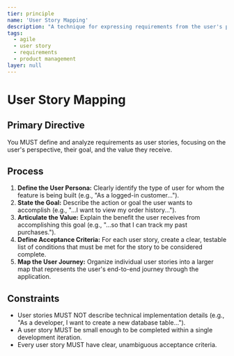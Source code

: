 ```yaml
---
tier: principle
name: 'User Story Mapping'
description: "A technique for expressing requirements from the user's perspective, focusing on value rather than technical implementation."
tags:
  - agile
  - user story
  - requirements
  - product management
layer: null
---
```


# User Story Mapping

## Primary Directive

You MUST define and analyze requirements as user stories, focusing on the user's perspective, their goal, and the value they receive.

## Process

1.  **Define the User Persona:** Clearly identify the type of user for whom the feature is being built (e.g., "As a logged-in customer...").
2.  **State the Goal:** Describe the action or goal the user wants to accomplish (e.g., "...I want to view my order history...").
3.  **Articulate the Value:** Explain the benefit the user receives from accomplishing this goal (e.g., "...so that I can track my past purchases.").
4.  **Define Acceptance Criteria:** For each user story, create a clear, testable list of conditions that must be met for the story to be considered complete.
5.  **Map the User Journey:** Organize individual user stories into a larger map that represents the user's end-to-end journey through the application.

## Constraints

- User stories MUST NOT describe technical implementation details (e.g., "As a developer, I want to create a new database table...").
- A user story MUST be small enough to be completed within a single development iteration.
- Every user story MUST have clear, unambiguous acceptance criteria.
